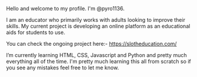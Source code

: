 Hello and welcome to my profile. I'm @pyro1136. 

I am an educator who primarily works with adults looking to improve their skills. My current project is developing an online platform as an educational aids for students to use. 

You can check the ongoing project here:- https://slotheducation.com/

I’m currently learning HTML, CSS, Javascript and Python and pretty much everything all of the time. I'm pretty much learning this all from scratch so if you see any mistakes feel free to let me know. 


<!---
pyro1136/pyro1136 is a ✨ special ✨ repository because its `README.md` (this file) appears on your GitHub profile.
You can click the Preview link to take a look at your changes.
--->

